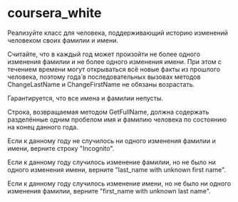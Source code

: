 # coursera_white
Реализуйте класс для человека, поддерживающий историю изменений человеком своих фамилии и имени.

Считайте, что в каждый год может произойти не более одного изменения фамилии и не более одного изменения имени. При этом с течением времени могут открываться всё новые факты из прошлого человека, поэтому года́ в последовательных вызовах методов ChangeLastName и ChangeFirstName не обязаны возрастать.

Гарантируется, что все имена и фамилии непусты.

Строка, возвращаемая методом GetFullName, должна содержать разделённые одним пробелом имя и фамилию человека по состоянию на конец данного года.

Если к данному году не случилось ни одного изменения фамилии и имени, верните строку "Incognito".

Если к данному году случилось изменение фамилии, но не было ни одного изменения имени, верните "last_name with unknown first name".

Если к данному году случилось изменение имени, но не было ни одного изменения фамилии, верните "first_name with unknown last name".